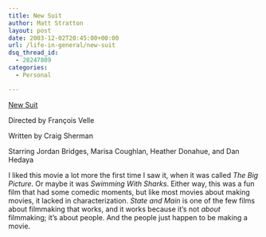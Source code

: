 ```yaml
---
title: New Suit
author: Matt Stratton
layout: post
date: 2003-12-02T20:45:00+00:00
url: /life-in-general/new-suit
dsq_thread_id:
  - 28247809
categories:
  - Personal

---
```

<a href="http://www.imdb.com/title/tt0290249/" target="_blank">New Suit</a>
  
Directed by Fran&#231;ois Velle
  
Written by Craig Sherman
  
Starring Jordan Bridges, Marisa Coughlan, Heather Donahue, and Dan Hedaya

I liked this movie a lot more the first time I saw it, when it was called _The Big Picture_. Or maybe it was _Swimming With Sharks_. Either way, this was a fun film that had some comedic moments, but like most movies about making movies, it lacked in characterization. _State and Main_ is one of the few films about filmmaking that works, and it works because it&#8217;s not _about_ filmmaking; it&#8217;s about people. And the people just happen to be making a movie.